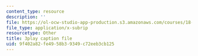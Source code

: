 ```yaml
---
content_type: resource
description: ''
file: https://ol-ocw-studio-app-production.s3.amazonaws.com/courses/18-02sc-multivariable-calculus-fall-2010/9f402a82fe4958b39349c72eeb3cb125_9rVojYcPeoU.vtt
file_type: application/x-subrip
resourcetype: Other
title: 3play caption file
uid: 9f402a82-fe49-58b3-9349-c72eeb3cb125
---
```

